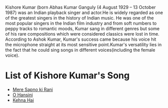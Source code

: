 Kishore Kumar (born Abhas Kumar Ganguly (4 August 1929 – 13 October 1987) was an Indian playback singer and actor.He is widely regarded as one of the greatest singers in the history of Indian music. He was one of the most popular singers in the Indian film industry and from soft numbers to peppy tracks to romantic moods, Kumar sang in different genres but some of his rare compositions which were considered classics were lost in time. According to Ashok Kumar, Kumar's success came because his voice hit the microphone straight at its most sensitive point.Kumar's versatility lies in the fact that he could sing songs in different voices(including the female voice).

List of Kishore Kumar's Song
============================

* [Mere Sapno ki Rani](kishore/songs/mere_sapno_ki_rani.md)
* [O Hansini](kishore/songs/o_hansini.md)
* [Kehna Hai](kishore/songs/kehna_hai.md)

<!-- ### [Go to Song's List 🔗](kishore/kishore_song_list.md) -->